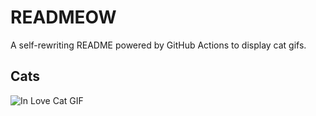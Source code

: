 # READMEOW

A self-rewriting README powered by GitHub Actions to display cat gifs.

## Cats

![In Love Cat GIF](https://media2.giphy.com/media/v1.Y2lkPTlhY2QwMmRha2t1d3hteTh5cHdxem1lN2NkaHFub3RwbWtrcXpwbm8wem50bjE5biZlcD12MV9naWZzX3NlYXJjaCZjdD1n/MDJ9IbxxvDUQM/200.gif)

